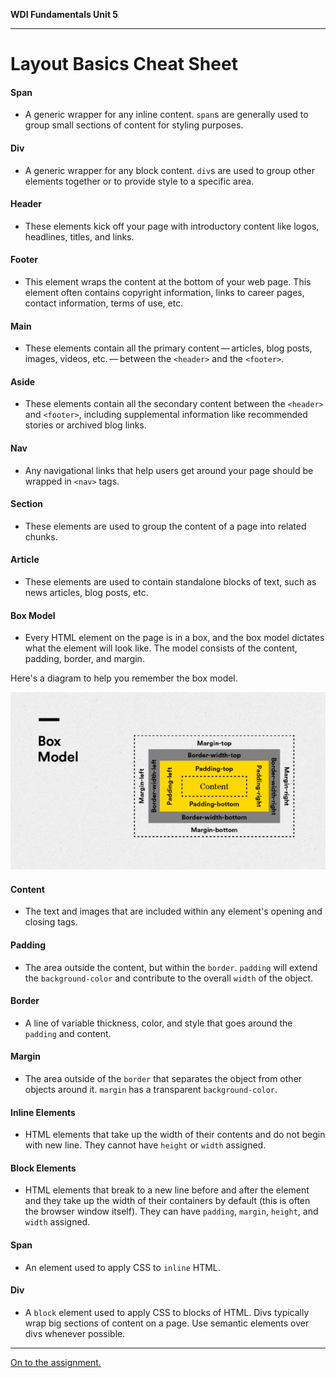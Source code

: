 **WDI Fundamentals Unit 5**

---

# Layout Basics Cheat Sheet

#### Span
* A generic wrapper for any inline content. `span`s are generally used to group small sections of content for styling purposes.

#### Div
* A generic wrapper for any block content. `div`s are used to group other elements together or to provide style to a specific area.

#### Header
* These elements kick off your page with introductory content like logos, headlines, titles, and links.

#### Footer
* This element wraps the content at the bottom of your web page. This element often contains copyright information, links to career pages, contact information, terms of use, etc.

#### Main
* These elements contain all the primary content — articles, blog posts, images, videos, etc. — between the `<header>` and the `<footer>`.

#### Aside
* These elements contain all the secondary content between the `<header>` and `<footer>`, including supplemental information like recommended stories or archived blog links.

#### Nav
* Any navigational links that help users get around your page should be wrapped in `<nav>` tags.

#### Section
* These elements are used to group the content of a page into related chunks.

#### Article
* These elements are used to contain standalone blocks of text, such as news articles, blog posts, etc.

#### Box Model
* Every HTML element on the page is in a box, and the box model dictates what the element will look like. The model consists of the content, padding, border, and margin.

Here's a diagram to help you remember the box model.

![](assets/layout-basics-cheatsheet/box-model.png)

#### Content
* The text and images that are included within any element's opening and closing tags.

#### Padding
* The area outside the content, but within the `border`. `padding` will extend the `background-color` and contribute to the overall `width` of the object.

#### Border
* A line of variable thickness, color, and style that goes around the `padding` and content.

#### Margin
* The area outside of the `border` that separates the object from other objects around it. `margin` has a transparent `background-color`.

#### Inline Elements
* HTML elements that take up the width of their contents and do not begin with new line. They cannot have `height` or `width` assigned.

#### Block Elements
* HTML elements that break to a new line before and after the element and they take up the width of their containers by default (this is often the browser window itself). They can have `padding`, `margin`, `height`, and `width` assigned.

#### Span
* An element used to apply CSS to `inline` HTML.

#### Div
* A `block` element used to apply CSS to blocks of HTML. Divs typically wrap big sections of content on a page. Use semantic elements over divs whenever possible.


---

[On to the assignment.](layout-basics-assignment.md)
